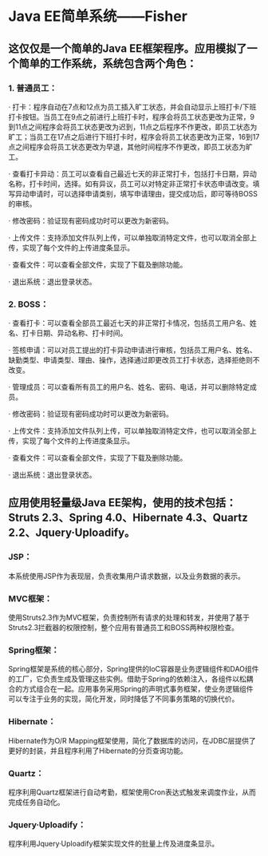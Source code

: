 # Java EE简单系统——Fisher

## 这仅仅是一个简单的Java EE框架程序。应用模拟了一个简单的工作系统，系统包含两个角色：

### 1. 普通员工：

· 打卡：程序自动在7点和12点为员工插入旷工状态，并会自动显示上班打卡/下班打卡按钮。当员工在9点之前进行上班打卡时，程序会将员工状态更改为正常，9到11点之间程序会将员工状态更改为迟到，11点之后程序不作更改，即员工状态为旷工；当员工在17点之后进行下班打卡时，程序会将员工状态更改为正常，16到17点之间程序会将员工状态更改为早退，其他时间程序不作更改，即员工状态为旷工。

· 查看打卡异动：员工可以查看自己最近七天的非正常打卡，包括打卡日期，异动名称，打卡时间，选择。如有异议，员工可以对特定非正常打卡状态申请改变。填写异动申请时，可以选择申请类别，填写申请理由，提交成功后，即可等待BOSS的审核。

· 修改密码：验证现有密码成功时可以更改为新密码。

· 上传文件：支持添加文件队列上传，可以单独取消特定文件，也可以取消全部上传，实现了每个文件的上传进度条显示。

· 查看文件：可以查看全部文件，实现了下载及删除功能。

· 退出系统：退出登录状态。

### 2. BOSS：

· 查看打卡：可以查看全部员工最近七天的非正常打卡情况，包括员工用户名、姓名、打卡日期、异动名称、打卡时间。

· 签核申请：可以对员工提出的打卡异动申请进行审核，包括员工用户名、姓名、缺勤类型、申请类型、理由、操作，选择通过即更改员工打卡状态，选择拒绝则不改变。

· 管理成员：可以查看所有员工的用户名、姓名、密码、电话，并可以删除特定成员。

· 修改密码：验证现有密码成功时可以更改为新密码。

· 上传文件：支持添加文件队列上传，可以单独取消特定文件，也可以取消全部上传，实现了每个文件的上传进度条显示。

· 查看文件：可以查看全部文件，实现了下载及删除功能。

· 退出系统：退出登录状态。

## 应用使用轻量级Java EE架构，使用的技术包括：Struts 2.3、Spring 4.0、Hibernate 4.3、Quartz 2.2、Jquery·Uploadify。

### JSP：

本系统使用JSP作为表现层，负责收集用户请求数据，以及业务数据的表示。

### MVC框架：

使用Struts2.3作为MVC框架，负责控制所有请求的处理和转发，并使用了基于Struts2.3拦截器的权限控制，整个应用有普通员工和BOSS两种权限检查。

### Spring框架：

Spring框架是系统的核心部分，Spring提供的IoC容器是业务逻辑组件和DAO组件的工厂，它负责生成及管理这些实例。借助于Spring的依赖注入，各组件以松耦合的方式组合在一起。应用事务采用Spring的声明式事务框架，使业务逻辑组件可以专注于业务的实现，简化开发，同时降低了不同事务策略的切换代价。

### Hibernate：

Hibernate作为O/R Mapping框架使用，简化了数据库的访问，在JDBC层提供了更好的封装，并且程序利用了Hibernate的分页查询功能。

### Quartz：

程序利用Quartz框架进行自动考勤，框架使用Cron表达式触发来调度作业，从而完成任务自动化。

### Jquery·Uploadify：

程序利用Jquery·Uploadify框架实现文件的批量上传及进度条显示。
